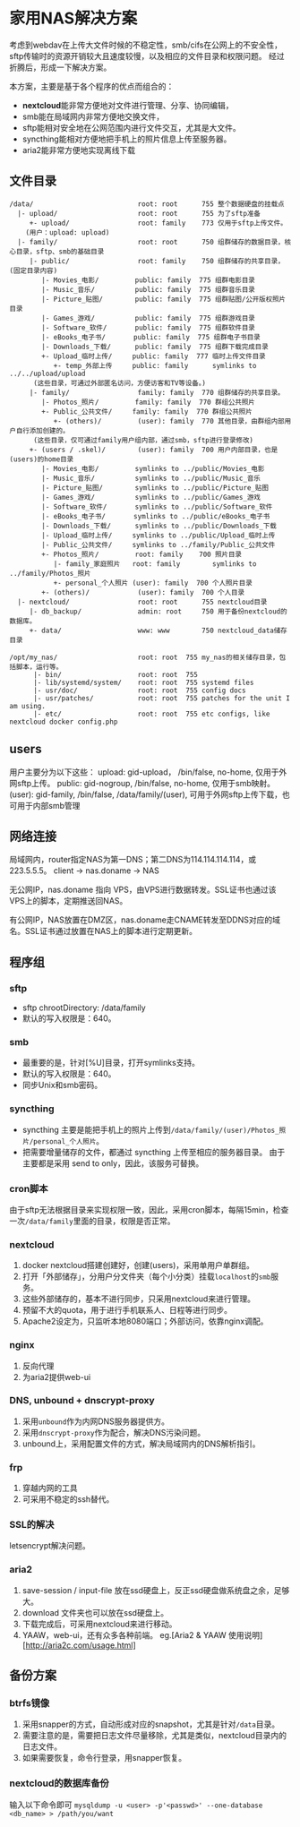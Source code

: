 家用NAS解决方案
===============

考虑到webdav在上传大文件时候的不稳定性，smb/cifs在公网上的不安全性，sftp传输时的资源开销较大且速度较慢，以及相应的文件目录和权限问题。
经过折腾后，形成一下解决方案。

本方案，主要是基于各个程序的优点而组合的：
+ **nextcloud**能非常方便地对文件进行管理、分享、协同编辑，
+ smb能在局域网内非常方便地交换文件，
+ sftp能相对安全地在公网范围内进行文件交互，尤其是大文件。
+ syncthing能相对方便地把手机上的照片信息上传至服务器。
+ aria2能非常方便地实现离线下载

文件目录
--------

```
/data/                          root: root      755 整个数据硬盘的挂载点
  |- upload/                    root: root      755 为了sftp准备
     +- upload/                 root: family    773 仅用于sftp上传文件。
    (用户：upload: upload)
  |- family/                    root: root      750 组群储存的数据目录，核心目录，sftp、smb的基础目录
     |- public/                 root: family    750 组群储存的共享目录，(固定目录内容)
        |- Movies_电影/         public: family  775 组群电影目录
        |- Music_音乐/          public: family  775 组群音乐目录
        |- Picture_贴图/        public: family  775 组群贴图/公开版权照片目录
        |- Games_游戏/          public: family  775 组群游戏目录
        |- Software_软件/       public: family  775 组群软件目录
        |- eBooks_电子书/       public: family  775 组群电子书目录
        |- Downloads_下载/      public: family  775 组群下载完成目录
        +- Upload_临时上传/     public: family  777 临时上传文件目录
           +- temp_外部上传     public: family      symlinks to ../../upload/upload
      (这些目录，可通过外部匿名访问，方便访客和TV等设备。)
     |- family/                 family: family  770 组群储存的共享目录。
        |- Photos_照片/         family: family  770 群组公共照片
        +- Public_公共文件/     family: family  770 群组公共照片
           +- (others)/         (user): family  770 其他目录，由群组内部用户自行添加创建的。
      (这些目录，仅可通过family用户组内部，通过smb，sftp进行登录修改)
     +- (users / .skel)/        (user): family  700 用户内部目录，也是(users)的home目录
        |- Movies_电影/         symlinks to ../public/Movies_电影
        |- Music_音乐/          symlinks to ../public/Music_音乐
        |- Picture_贴图/        symlinks to ../public/Picture_贴图
        |- Games_游戏/          symlinks to ../public/Games_游戏
        |- Software_软件/       symlinks to ../public/Software_软件
        |- eBooks_电子书/       symlinks to ../public/eBooks_电子书
        |- Downloads_下载/      symlinks to ../public/Downloads_下载
        |- Upload_临时上传/     symlinks to ../public/Upload_临时上传
        |- Public_公共文件/     symlinks to ../family/Public_公共文件
        +- Photos_照片/         root: family    700 照片目录
           |- family_家庭照片   root: family        symlinks to ../family/Photos_照片
           +- personal_个人照片 (user): family  700 个人照片目录
        +- (others)/            (user): family  700 个人目录
  |- nextcloud/                 root: root      755 nextcloud目录
     |- db_backup/              admin: root     750 用于备份nextcloud的数据库。
     +- data/                   www: www        750 nextcloud_data储存目录

/opt/my_nas/                    root: root  755 my_nas的相关储存目录，包括脚本，运行等。
      |- bin/                   root: root  755
      |- lib/systemd/system/    root: root  755 systemd files
      |- usr/doc/               root: root  755 config docs
      |- usr/patches/           root: root  755 patches for the unit I am using.
      |- etc/                   root: root  755 etc configs, like nextcloud docker config.php
```

users
------------
用户主要分为以下这些：
upload: gid-upload， /bin/false, no-home, 仅用于外网sftp上传。
public: gid-nogroup, /bin/false, no-home, 仅用于smb映射。
(user): gid-family,  /bin/false, /data/family/(user), 可用于外网sftp上传下载，也可用于内部smb管理

网络连接
------------
局域网内，router指定NAS为第一DNS；第二DNS为114.114.114.114，或223.5.5.5。
client -> nas.doname -> NAS

无公网IP，nas.doname 指向 VPS，由VPS进行数据转发。SSL证书也通过该VPS上的脚本，定期推送回NAS。

有公网IP，NAS放置在DMZ区，nas.doname走CNAME转发至DDNS对应的域名。SSL证书通过放置在NAS上的脚本进行定期更新。

程序组
--------
### sftp
+ sftp chrootDirectory: /data/family
+ 默认的写入权限是：640。

### smb
+ 最重要的是，针对[%U]目录，打开symlinks支持。
+ 默认的写入权限是：640。
+ 同步Unix和smb密码。

### syncthing
+ syncthing 主要是能把手机上的照片上传到`/data/family/(user)/Photos_照片/personal_个人照片`。
+ 把需要增量储存的文件，都通过 syncthing 上传至相应的服务器目录。
由于主要都是采用 send to only，因此，该服务可替换。

### cron脚本
由于sftp无法根据目录来实现权限一致，因此，采用cron脚本，每隔15min，检查一次`/data/family`里面的目录，权限是否正常。

### nextcloud
1. docker nextcloud搭建创建好，创建(users)，采用单用户单群组。
2. 打开「外部储存」，分用户分文件夹（每个小分类）挂载`localhost`的`smb`服务。
3. 这些外部储存的，基本不进行同步，只采用nextcloud来进行管理。
4. 预留不大的quota，用于进行手机联系人、日程等进行同步。
5. Apache2设定为，只监听本地8080端口；外部访问，依靠nginx调配。

### nginx
1. 反向代理
2. 为aria2提供web-ui

### DNS, unbound + dnscrypt-proxy
1. 采用`unbound`作为内网DNS服务器提供方。
2. 采用`dnscrypt-proxy`作为配合，解决DNS污染问题。
3. unbound上，采用配置文件的方式，解决局域网内的DNS解析指引。

### frp
1. 穿越内网的工具
2. 可采用不稳定的ssh替代。

### SSL的解决
letsencrypt解决问题。

### aria2
1. save-session / input-file 放在ssd硬盘上，反正ssd硬盘做系统盘之余，足够大。
2. download 文件夹也可以放在ssd硬盘上。
3. 下载完成后，可采用nextcloud来进行移动。
4. YAAW，web-ui，还有众多各种前端。
   eg.[Aria2 & YAAW 使用说明][http://aria2c.com/usage.html]

备份方案
--------------

### btrfs镜像
1. 采用snapper的方式，自动形成对应的snapshot，尤其是针对`/data`目录。
2. 需要注意的是，需要把日志文件尽量移除，尤其是类似，nextcloud目录内的日志文件。
3. 如果需要恢复，命令行登录，用snapper恢复。

### nextcloud的数据库备份
输入以下命令即可
`mysqldump -u <user> -p'<passwd>' --one-database <db_name> > /path/you/want`

<!--
vim: ft=markdown
-->
